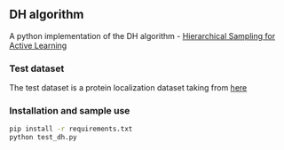 ## DH algorithm
A python implementation of the DH algorithm - [Hierarchical Sampling for Active Learning](https://icml.cc/Conferences/2008/papers/324.pdf)

### Test dataset
The test dataset is a protein localization dataset taking from [here](https://archive.ics.uci.edu/ml/datasets/Yeast)

### Installation and sample use
``` bash
pip install -r requirements.txt
python test_dh.py
```
